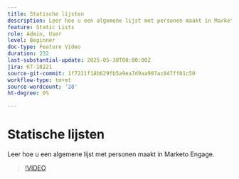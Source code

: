```yaml
---
title: Statische lijsten
description: Leer hoe u een algemene lijst met personen maakt in Marketo Engage.
feature: Static Lists
role: Admin, User
level: Beginner
doc-type: Feature Video
duration: 232
last-substantial-update: 2025-05-30T00:00:00Z
jira: KT-18221
source-git-commit: 1f7221f18b629fb5a9ea7d9aa907ac847ff01c50
workflow-type: tm+mt
source-wordcount: '28'
ht-degree: 0%

---
```



# Statische lijsten

Leer hoe u een algemene lijst met personen maakt in Marketo Engage.

>[!VIDEO](https://video.tv.adobe.com/v/3463191/?learn=on&enablevpops)
